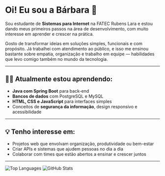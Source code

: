 # Oi! Eu sou a Bárbara 👋

Sou estudante de **Sistemas para Internet** na FATEC Rubens Lara e estou dando meus primeiros passos na área de desenvolvimento, com muito interesse em aprender e crescer na prática.  

Gosto de transformar ideias em soluções simples, funcionais e com propósito. Já trabalhei com atendimento ao público, e isso me ensinou bastante sobre empatia, organização e trabalho em equipe — habilidades que levo comigo também no mundo da tecnologia.

---

## 👩‍💻 Atualmente estou aprendendo:

- **Java com Spring Boot** para back-end
- **Bancos de dados** com PostgreSQL e MySQL
- **HTML, CSS e JavaScript** para interfaces simples
- Conceitos de **segurança da informação**, design responsivo e acessibilidade

---

## 💡 Tenho interesse em:

- Projetos web que envolvam organização, produtividade ou bem-estar
- Criar APIs e sistemas que ajudem pessoas no dia a dia
- Colaborar com times que estão abertos a ensinar e crescer juntos

---
![Top Languages](https://github-readme-stats.vercel.app/api/top-langs/?username=SEU_USUARIO&layout=compact&theme=dark)
![GitHub Stats](https://github-readme-stats.vercel.app/api?username=SEU_USUARIO&show_icons=true&theme=dark)
